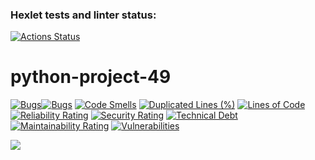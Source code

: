 ### Hexlet tests and linter status:
[![Actions Status](https://github.com/SashaKaban/python-project-49/actions/workflows/hexlet-check.yml/badge.svg)](https://github.com/SashaKaban/python-project-49/actions)

# python-project-49

[![Bugs](https://sonarcloud.io/api/project_badges/measure?project=SashaKaban_python-project-49&metric=bugs)](https://sonarcloud.io/summary/new_code?id=SashaKaban_python-project-49)[![Bugs](https://sonarcloud.io/api/project_badges/measure?project=SashaKaban_python-project-49&metric=bugs)](https://sonarcloud.io/summary/new_code?id=SashaKaban_python-project-49)
[![Code Smells](https://sonarcloud.io/api/project_badges/measure?project=SashaKaban_python-project-49&metric=code_smells)](https://sonarcloud.io/summary/new_code?id=SashaKaban_python-project-49)
[![Duplicated Lines (%)](https://sonarcloud.io/api/project_badges/measure?project=SashaKaban_python-project-49&metric=duplicated_lines_density)](https://sonarcloud.io/summary/new_code?id=SashaKaban_python-project-49)
[![Lines of Code](https://sonarcloud.io/api/project_badges/measure?project=SashaKaban_python-project-49&metric=ncloc)](https://sonarcloud.io/summary/new_code?id=SashaKaban_python-project-49)
[![Reliability Rating](https://sonarcloud.io/api/project_badges/measure?project=SashaKaban_python-project-49&metric=reliability_rating)](https://sonarcloud.io/summary/new_code?id=SashaKaban_python-project-49)
[![Security Rating](https://sonarcloud.io/api/project_badges/measure?project=SashaKaban_python-project-49&metric=security_rating)](https://sonarcloud.io/summary/new_code?id=SashaKaban_python-project-49)
[![Technical Debt](https://sonarcloud.io/api/project_badges/measure?project=SashaKaban_python-project-49&metric=sqale_index)](https://sonarcloud.io/summary/new_code?id=SashaKaban_python-project-49)
[![Maintainability Rating](https://sonarcloud.io/api/project_badges/measure?project=SashaKaban_python-project-49&metric=sqale_rating)](https://sonarcloud.io/summary/new_code?id=SashaKaban_python-project-49)
[![Vulnerabilities](https://sonarcloud.io/api/project_badges/measure?project=SashaKaban_python-project-49&metric=vulnerabilities)](https://sonarcloud.io/summary/new_code?id=SashaKaban_python-project-49)

<a href="https://asciinema.org/a/I5f4d9Ch5Zgl6NFPBN2JX3apm" target="_blank"><img src="https://asciinema.org/a/I5f4d9Ch5Zgl6NFPBN2JX3apm.svg" /></a>
